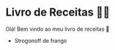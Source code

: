 # Livro de Receitas :man_cook:
Olá! Bem vindo ao meu livro de receitas :wave:
 - Strogonoff de frango
